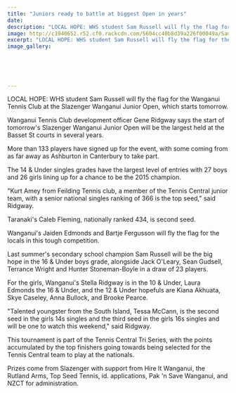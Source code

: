 ```yaml
---
title: "Juniors ready to battle at biggest Open in years"
date: 
description: "LOCAL HOPE: WHS student Sam Russell will fly the flag for the Wanganui Tennis Club at the Slazenger Wanganui Junior Open, which starts tomorrow, Wanganui Chronicle article on 25/9/15..."
image: http://c1940652.r52.cf0.rackcdn.com/5604cc40b8d39a226f00049a/Sam-Russell.-Slaz-Wang-Jun-Open-25.9.15.jpg
excerpt: "LOCAL HOPE: WHS student Sam Russell will fly the flag for the Wanganui Tennis Club at the Slazenger Wanganui Junior Open, which starts tomorrow, Wanganui Chronicle article on 25/9/15..."
image_gallery:
    
    
    
    
    
---
```


<p>LOCAL HOPE: WHS student Sam Russell will fly the flag for the Wanganui Tennis Club at the Slazenger Wanganui Junior Open, which starts tomorrow.</p>
<p>Wanganui Tennis Club development officer Gene Ridgway says the start of tomorrow's Slazenger Wanganui Junior Open will be the largest held at the Basset St courts in several years.</p>
<p>More than 133 players have signed up for the event, with some coming from as far away as Ashburton in Canterbury to take part.</p>
<p>The 14 &amp; Under singles grades have the largest level of entries with 27 boys and 26 girls lining up for a chance to be the 2015 champion.</p>
<p>"Kurt Amey from Feilding Tennis club, a member of the Tennis Central junior team, with a senior national singles ranking of 366 is the top seed," said Ridgway.</p>
<p>Taranaki's Caleb Fleming, nationally ranked 434, is second seed.</p>
<p>Wanganui's Jaiden Edmonds and Bartje Fergusson will fly the flag for the locals in this tough competition.</p>
<p>Last summer's secondary school champion Sam Russell will be the big hope in the 16 &amp; Under boys grade, alongside Jack O'Leary, Sean Gudsell, Terrance Wright and Hunter Stoneman-Boyle in a draw of 23 players.</p>
<p>For the girls, Wanganui's Stella Ridgway is in the 10 &amp; Under, Laura Edmonds the 16 &amp; Under, and the 12 &amp; Under hopefuls are Kiana Akhuata, Skye Caseley, Anna Bullock, and Brooke Pearce.</p>
<p>"Talented youngster from the South Island, Tessa McCann, is the second seed in the girls 14s singles and the third seed in the girls 16s singles and will be one to watch this weekend," said Ridgway.</p>
<p>This tournament is part of the Tennis Central Tri Series, with the points accumulated by the top finishers going towards being selected for the Tennis Central team to play at the nationals.</p>
<p>Prizes come from Slazenger with support from Hire It Wanganui, the Rutland Arms, Top Seed Tennis, id. applications, Pak 'n Save Wanganui, and NZCT for administration.</p>

